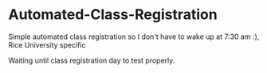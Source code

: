 # Automated-Class-Registration
Simple automated class registration so I don't have to wake up at 7:30 am :), Rice University specific

Waiting until class registration day to test properly.
